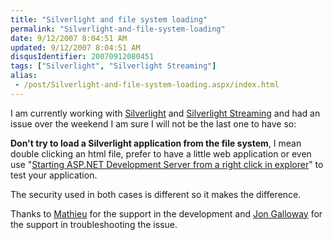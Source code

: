 ```yaml
---
title: "Silverlight and file system loading"
permalink: "Silverlight-and-file-system-loading"
date: 9/12/2007 8:04:51 AM
updated: 9/12/2007 8:04:51 AM
disqusIdentifier: 20070912080451
tags: ["Silverlight", "Silverlight Streaming"]
alias:
 - /post/Silverlight-and-file-system-loading.aspx/index.html
---
```

I am currently working with [Silverlight](http://silverlight.net/Default.aspx) and [Silverlight Streaming](http://silverlight.live.com/) and had an issue over the weekend I am sure I will not be the last one to have so:

**Don't try to load a Silverlight application from the file system**, I mean double clicking an html file, prefer to have a little web application or even use "[Starting ASP.NET Development Server from a right click in explorer](http://weblogs.asp.net/lkempe/archive/2007/07/06/starting-asp-net-development-server-from-a-right-click-in-explorer.aspx)" to test your application.
<!-- more -->

The security used in both cases is different so it makes the difference.

Thanks to [Mathieu](http://www.techheadbrothers.com/Auteurs.aspx/mathieu-kempe) for the support in the development and [Jon Galloway](http://weblogs.asp.net/jgalloway/) for the support in troubleshooting the issue.
